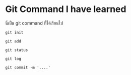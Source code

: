 # Git Command I have learned 
นี่เป็น git command ที่ได้เรียนไป

`git init`

`git add`

`git status`

`git log`

`git commit -m '....'`
